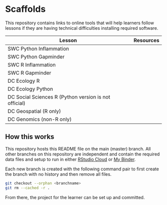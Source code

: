 # Scaffolds

This repository contains links to online tools that will help learners follow
lessons if they are having technical difficulties installing required software.

| Lesson | Resources |
|--------|-----------|
| SWC Python Inflammation||
| SWC Python Gapminder||
| SWC R Inflammation||
| SWC R Gapminder||
| DC Ecology R||
| DC Ecology Python||
| DC Social Sciences R (Python version is not official)||
| DC Geospatial (R only)||
| DC Genomics (non-R only)||

## How this works

This repository hosts this README file on the main (master) branch. All other
branches on this repository are independent and contain the required data files
and setup to run in either [RStudio Cloud][rstudio-cloud] or 
[My Binder][my-binder]. 

Each new branch is created with the following command pair to first create the
branch with no history and then remove all files. 

```sh
git checkout --orphan <branchname>
git rm --cached -r .
```

From there, the project for the learner can be set up and committed.

[rstudio-cloud]: https://rstudio.cloud
[my-binder]: https://mybinder.org

